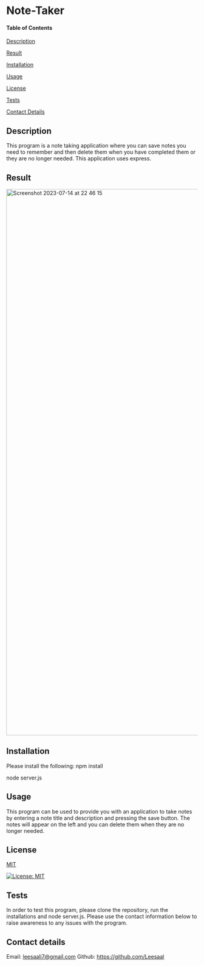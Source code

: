 # Note-Taker


#### Table of Contents 
[Description](#description)

[Result](#result)

[Installation](#installation)

[Usage](#usage)

[License](#license)

[Tests](#tests)

[Contact Details](#contact-details)

## Description

This program is a note taking application where you can save notes you need to remember and then delete them when you have completed them or they are no longer needed.  This application uses express.

## Result

<img width="1439" alt="Screenshot 2023-07-14 at 22 46 15" src="https://github.com/Leesaal/Note-Taker/assets/118930290/c36f065c-a350-4442-b122-bc90d31f8d5c">


## Installation

Please install the following:
npm install

node server.js

## Usage

This program can be used to provide you with an application to take notes by entering a note title and description and pressing the save button.  The notes will appear on the left and you can delete them when they are no longer needed.

## License

[MIT](https://choosealicense.com/licenses/mit/)

[![License: MIT](https://img.shields.io/badge/License-MIT-yellow.svg)](https://opensource.org/licenses/MIT)

## Tests

In order to test this program, please clone the repository, run the installations and node server.js.  Please use the contact information below to raise awareness to any issues with the program.

## Contact details

Email: leesaali7@gmail.com
Github: https://github.com/Leesaal

